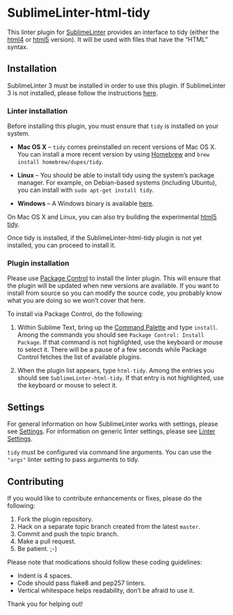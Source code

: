 SublimeLinter-html-tidy
=========================

This linter plugin for [SublimeLinter](https://github.com/SublimeLinter/SublimeLinter3) provides an interface to tidy (either the [html4](http://tidy.sourceforge.net) or [html5](http://w3c.github.io/tidy-html5/) version). It will be used with files that have the “HTML” syntax.

## Installation
SublimeLinter 3 must be installed in order to use this plugin. If SublimeLinter 3 is not installed, please follow the instructions [here](https://github.com/SublimeLinter/SublimeLinter.github.io/wiki/Installation).

### Linter installation
Before installing this plugin, you must ensure that `tidy` is installed on your system.

- **Mac OS X** – `tidy` comes preinstalled on recent versions of Mac OS X. You can install a more recent version by using [Homebrew](http://brew.sh) and `brew install homebrew/dupes/tidy`.

- **Linux** – You should be able to install tidy using the system’s package manager. For example, on Debian-based systems (including Ubuntu), you can install with `sudo apt-get install tidy`.

- **Windows** – A Windows binary is available [here](http://www.paehl.com/open_source/?HTML_Tidy_for_Windows).

On Mac OS X and Linux, you can also try building the experimental [html5 tidy](https://github.com/w3c/tidy-html5).

Once tidy is installed, if the SublimeLinter-html-tidy plugin is not yet installed, you can proceed to install it.

### Plugin installation
Please use [Package Control](https://sublime.wbond.net/installation) to install the linter plugin. This will ensure that the plugin will be updated when new versions are available. If you want to install from source so you can modify the source code, you probably know what you are doing so we won’t cover that here.

To install via Package Control, do the following:

1. Within Sublime Text, bring up the [Command Palette](http://docs.sublimetext.info/en/sublime-text-3/extensibility/command_palette.html) and type `install`. Among the commands you should see `Package Control: Install Package`. If that command is not highlighted, use the keyboard or mouse to select it. There will be a pause of a few seconds while Package Control fetches the list of available plugins.

1. When the plugin list appears, type `html-tidy`. Among the entries you should see `SublimeLinter-html-tidy`. If that entry is not highlighted, use the keyboard or mouse to select it.

## Settings
For general information on how SublimeLinter works with settings, please see [Settings](https://github.com/SublimeLinter/SublimeLinter.github.io/wiki/Settings). For information on generic linter settings, please see [Linter Settings](https://github.com/SublimeLinter/SublimeLinter.github.io/wiki/Linter-Settings).

`tidy` must be configured via command line arguments. You can use the `"args"` linter setting to pass arguments to tidy.

## Contributing
If you would like to contribute enhancements or fixes, please do the following:

1. Fork the plugin repository.
1. Hack on a separate topic branch created from the latest `master`.
1. Commit and push the topic branch.
1. Make a pull request.
1. Be patient.  ;-)

Please note that modications should follow these coding guidelines:

- Indent is 4 spaces.
- Code should pass flake8 and pep257 linters.
- Vertical whitespace helps readability, don’t be afraid to use it.

Thank you for helping out!
